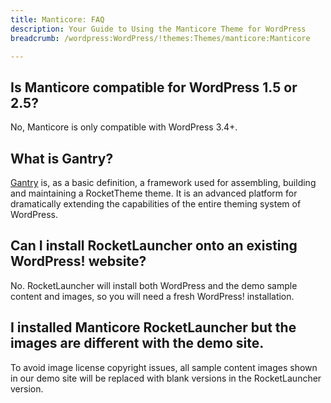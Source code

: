 ```yaml
---
title: Manticore: FAQ
description: Your Guide to Using the Manticore Theme for WordPress
breadcrumb: /wordpress:WordPress/!themes:Themes/manticore:Manticore

---
```


## Is Manticore compatible for WordPress 1.5 or 2.5?

No, Manticore is only compatible with WordPress 3.4+.

## What is Gantry?

[Gantry][gantry] is, as a basic definition, a framework used for assembling, building and maintaining a RocketTheme theme. It is an advanced platform for dramatically extending the capabilities of the entire theming system of WordPress.

## Can I install RocketLauncher onto an existing WordPress! website?

No. RocketLauncher will install both WordPress and the demo sample content and images, so you will need a fresh WordPress! installation.

## I installed Manticore RocketLauncher but the images are different with the demo site.

To avoid image license copyright issues, all sample content images shown in our demo site will be replaced with blank versions in the RocketLauncher version.

[gantry]: http://gantry.org/
[forum]: http://www.rockettheme.com/forum/wordpress-theme-manticore
[roksprocket]: http://www.rockettheme.com/wordpress/extensions/roksprocket